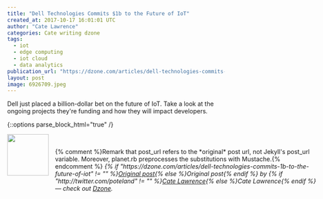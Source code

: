 ```yaml
---
title: "Dell Technologies Commits $1b to the Future of IoT"
created_at: 2017-10-17 16:01:01 UTC
author: "Cate Lawrence"
categories: Cate writing dzone
tags: 
  - iot
  - edge computing
  - iot cloud
  - data analytics
publication_url: "https://dzone.com/articles/dell-technologies-commits-1b-to-the-future-of-iot"
layout: post
image: 6926709.jpeg
---
```

Dell just placed a billion-dollar bet on the future of IoT. Take a look at the ongoing projects they're funding and how they will impact developers.


{::options parse_block_html="true" /}
<div class="author">
   <img src="http://www.rss-specifications.com/rss-spec-rss.gif" style="width: 96px; height: 96;">
   <span style="position: absolute; padding: 32px 15px;">{% comment %}Remark that post_url refers to the *original* post url, not Jekyll's post_url variable. Moreover, planet.rb preprocesses the substitutions with Mustache.{% endcomment %}
      <i>{% if "https://dzone.com/articles/dell-technologies-commits-1b-to-the-future-of-iot" != "" %}<a href="https://dzone.com/articles/dell-technologies-commits-1b-to-the-future-of-iot">Original post</a>{% else %}Original post{% endif %} by {% if "http://twitter.com/poteland" != "" %}<a href="http://twitter.com/poteland">Cate Lawrence</a>{% else %}Cate Lawrence{% endif %} &mdash; check out <a href="https://dzone.com">Dzone</a>.</i>
  </span>
</div>
